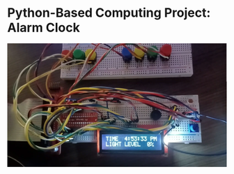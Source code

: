<h1>Python-Based Computing Project: Alarm Clock</h1>

[![Alarm Clock Project](https://github.com/lwan1/Alarm-Clock/blob/main/thumbnail.png)](http://www.youtube.com/watch?v=mlsUqNL04xg&t=4s "Alarm Clock Project")
